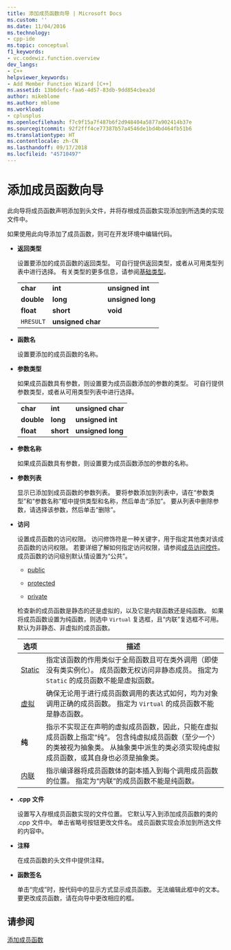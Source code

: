 ```yaml
---
title: 添加成员函数向导 | Microsoft Docs
ms.custom: ''
ms.date: 11/04/2016
ms.technology:
- cpp-ide
ms.topic: conceptual
f1_keywords:
- vc.codewiz.function.overview
dev_langs:
- C++
helpviewer_keywords:
- Add Member Function Wizard [C++]
ms.assetid: 13b6defc-faa6-4d57-83db-9dd854cbea3d
author: mikeblome
ms.author: mblome
ms.workload:
- cplusplus
ms.openlocfilehash: f7c9f15a7f487b6f2d948404a5877a902414b37e
ms.sourcegitcommit: 92f2fff4ce77387b57a4546de1bd4bd464fb51b6
ms.translationtype: HT
ms.contentlocale: zh-CN
ms.lasthandoff: 09/17/2018
ms.locfileid: "45710497"
---
```

# <a name="add-member-function-wizard"></a>添加成员函数向导

此向导将成员函数声明添加到头文件，并将存根成员函数实现添加到所选类的实现文件中。  
  
如果使用此向导添加了成员函数，则可在开发环境中编辑代码。  
  
- **返回类型**

   设置要添加的成员函数的返回类型。 可自行提供返回类型，或者从可用类型列表中进行选择。 有关类型的更多信息，请参阅[基础类型](../cpp/fundamental-types-cpp.md)。  
  
   ||||  
   |-|-|-|  
   |**char**|**int**|**unsigned int**|  
   |**double**|**long**|**unsigned long**|  
   |**float**|**short**|**void**|  
   |`HRESULT`|**unsigned char**||  
  
- **函数名**

   设置要添加的成员函数的名称。  
  
- **参数类型**

   如果成员函数具有参数，则设置要为成员函数添加的参数的类型。 可自行提供参数类型，或者从可用类型列表中进行选择。  
  
   ||||  
   |-|-|-|  
   |**char**|**int**|**unsigned char**|  
   |**double**|**long**|**unsigned int**|  
   |**float**|**short**|**unsigned long**|  
  
- **参数名称**

   如果成员函数具有参数，则设置要为成员函数添加的参数的名称。  
  
- **参数列表**

   显示已添加到成员函数的参数列表。 要将参数添加到列表中，请在“参数类型”和“参数名称”框中提供类型和名称，然后单击“添加”。 要从列表中删除参数，请选择该参数，然后单击“删除”。  
  
- **访问**

   设置成员函数的访问权限。 访问修饰符是一种关键字，用于指定其他类对该成员函数的访问权限。 若要详细了解如何指定访问权限，请参阅[成员访问控件](../cpp/member-access-control-cpp.md)。 成员函数的访问级别默认情设置为“公共”。  
  
   - [public](../cpp/public-cpp.md)  
  
   - [protected](../cpp/protected-cpp.md)  
  
   - [private](../cpp/private-cpp.md)  
  
   检查新的成员函数是静态的还是虚拟的，以及它是内联函数还是纯函数。 如果将成员函数设置为纯函数，则选中 `Virtual` 复选框，且“内联”复选框不可用。 默认为非静态、非虚拟的成员函数。  
  
   |选项|描述|  
   |------------|-----------------|  
   |[Static](../cpp/storage-classes-cpp.md)|指定该函数的作用类似于全局函数且可在类外调用（即使没有类实例化）。 成员函数无权访问非静态成员。 指定为 `Static` 的成员函数不能是虚拟函数。|  
   |[虚拟](../cpp/virtual-cpp.md)|确保无论用于进行成员函数调用的表达式如何，均为对象调用正确的成员函数。 指定为 `Virtual` 的成员函数不能是静态函数。|  
   |**纯**|指示不实现正在声明的虚拟成员函数，因此，只能在虚拟成员函数上指定“纯”。 包含纯虚拟成员函数（至少一个）的类被视为抽象类。 从抽象类中派生的类必须实现纯虚拟成员函数，或其自身也必须是抽象类。|  
   |[内联](../cpp/inline-functions-cpp.md)|指示编译器将成员函数体的副本插入到每个调用成员函数的位置。 指定为“内联”的成员函数不能是纯函数。|  
  
- **.cpp 文件**

   设置写入存根成员函数实现的文件位置。 它默认写入到添加成员函数的类的 .cpp 文件中。 单击省略号按钮更改文件名。 成员函数实现会添加到所选文件的内容中。  
  
- **注释**

   在成员函数的头文件中提供注释。  
  
- **函数签名**

   单击“完成”时，按代码中的显示方式显示成员函数。 无法编辑此框中的文本。 要更改成员函数，请在向导中更改相应的框。  
  
## <a name="see-also"></a>请参阅  
 [添加成员函数](../ide/adding-a-member-function-visual-cpp.md)